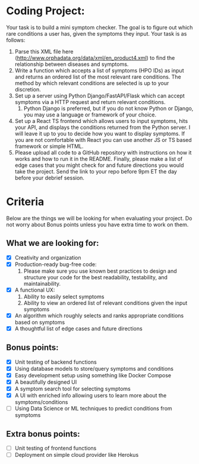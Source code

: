 # Coding Project:

Your task is to build a mini symptom checker. The goal is to figure out which rare conditions a user has, given the symptoms they input. Your task is as follows:

1. Parse this XML file here (http://www.orphadata.org/data/xml/en_product4.xml) to find the relationship between diseases and symptoms.
2. Write a function which accepts a list of symptoms (HPO IDs) as input and returns an ordered list of the most relevant rare conditions. The method by which relevant conditions are selected is up to your discretion.
3. Set up a server using Python Django/FastAPI/Flask which can accept symptoms via a HTTP request and return relevant conditions.
    1. Python Django is preferred, but if you do not know Python or Django, you may use a language or framework of your choice.
4. Set up a React TS frontend which allows users to input symptoms, hits your API, and displays the conditions returned from the Python server. I will leave it up to you to decide how you want to display symptoms. If you are not comfortable with React you can use another JS or TS based framework or simple HTML.
5. Please upload all code to a GitHub repository with instructions on how it works and how to run it in the README. Finally, please make a list of edge cases that you might check for and future directions you would take the project. Send the link to your repo before 9pm ET the day before your debrief session.

# Criteria

Below are the things we will be looking for when evaluating your project. Do not worry about Bonus points unless you have extra time to work on them.

## What we are looking for:

- [x] Creativity and organization
- [x] Production-ready bug-free code:
    1. Please make sure you use known best practices to design and structure your code for the best readability, testability, and maintainability.
- [x] A functional UX:
    1. Ability to easily select symptoms
    2. Ability to view an ordered list of relevant conditions given the input symptoms
- [x] An algorithm which roughly selects and ranks appropriate conditions based on symptoms
- [x] A thoughtful list of edge cases and future directions

## Bonus points:

- [x] Unit testing of backend functions
- [x] Using database models to store/query symptoms and conditions
- [x] Easy development setup using something like Docker Compose
- [x] A beautifully designed UI
- [x] A symptom search tool for selecting symptoms
- [x] A UI with enriched info allowing users to learn more about the symptoms/conditions
- [ ] Using Data Science or ML techniques to predict conditions from symptoms

## Extra bonus points:

- [ ] Unit testing of frontend functions
- [ ] Deployment on simple cloud provider like Herokus